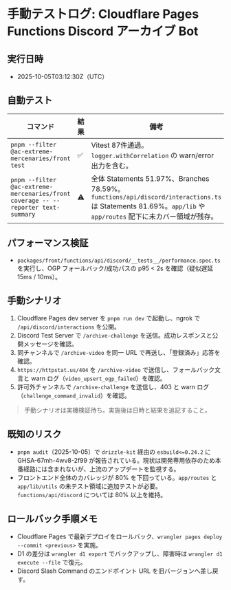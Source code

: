 # 手動テストログ: Cloudflare Pages Functions Discord アーカイブ Bot

## 実行日時
- 2025-10-05T03:12:30Z（UTC）

## 自動テスト
| コマンド | 結果 | 備考 |
| --- | --- | --- |
| `pnpm --filter @ac-extreme-mercenaries/front test` | ✅ | Vitest 87件通過。`logger.withCorrelation` の warn/error 出力を含む。
| `pnpm --filter @ac-extreme-mercenaries/front coverage -- --reporter text-summary` | ⚠️ | 全体 Statements 51.97%、Branches 78.59%。`functions/api/discord/interactions.ts` は Statements 81.69%。`app/lib` や `app/routes` 配下に未カバー領域が残存。 |

## パフォーマンス検証
- `packages/front/functions/api/discord/__tests__/performance.spec.ts` を実行し、OGP フォールバック/成功パスの p95 < 2s を確認（疑似遅延 15ms / 10ms）。

## 手動シナリオ
1. Cloudflare Pages dev server を `pnpm run dev` で起動し、ngrok で `/api/discord/interactions` を公開。
2. Discord Test Server で `/archive-challenge` を送信。成功レスポンスと公開メッセージを確認。
3. 同チャンネルで `/archive-video` を同一 URL で再送し、「登録済み」応答を確認。
4. `https://httpstat.us/404` を `/archive-video` で送信し、フォールバック文言と warn ログ（`video_upsert_ogp_failed`）を確認。
5. 許可外チャンネルで `/archive-challenge` を送信し、403 と warn ログ（`challenge_command_invalid`）を確認。

> 手動シナリオは実機検証待ち。実施後は日時と結果を追記すること。

## 既知のリスク
- `pnpm audit`（2025-10-05）で `drizzle-kit` 経由の `esbuild<=0.24.2` に GHSA-67mh-4wv8-2f99 が報告されている。現状は開発専用依存のため本番経路には含まれないが、上流のアップデートを監視する。
- フロントエンド全体のカバレッジが 80% を下回っている。`app/routes` と `app/lib/utils` の未テスト領域に追加テストが必要。`functions/api/discord` については 80% 以上を維持。

## ロールバック手順メモ
- Cloudflare Pages で最新デプロイをロールバック、`wrangler pages deploy --commit <previous>` を実施。
- D1 の差分は `wrangler d1 export` でバックアップし、障害時は `wrangler d1 execute --file` で復元。
- Discord Slash Command のエンドポイント URL を旧バージョンへ差し戻す。
